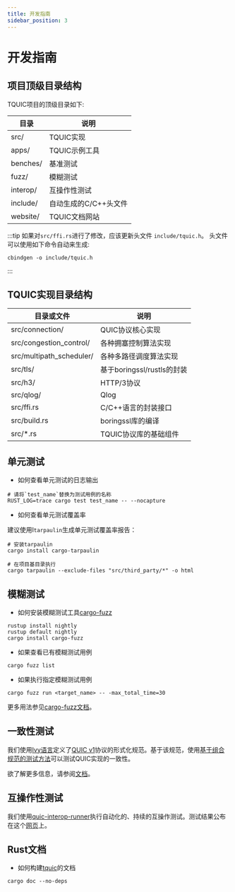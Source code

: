 ```yaml
---
title: 开发指南
sidebar_position: 3
---
```


# 开发指南


## 项目顶级目录结构

TQUIC项目的顶级目录如下:

| 目录 | 说明 |
| --------- | ----------- |
| src/       | TQUIC实现 |
| apps/      | TQUIC示例工具 |
| benches/   | 基准测试 |
| fuzz/      | 模糊测试 |
| interop/   | 互操作性测试 |
| include/   | 自动生成的C/C++头文件 |
| website/   | TQUIC文档网站 |

:::tip
如果对`src/ffi.rs`进行了修改，应该更新头文件 `include/tquic.h`。
头文件可以使用如下命令自动来生成:
```
cbindgen -o include/tquic.h
```
:::


## TQUIC实现目录结构

| 目录或文件 | 说明 |
| -------------- | ----------- |
| src/connection/          | QUIC协议核心实现 |
| src/congestion_control/  | 各种拥塞控制算法实现 |
| src/multipath_scheduler/ | 各种多路径调度算法实现 |
| src/tls/                 | 基于boringssl/rustls的封装 |
| src/h3/                  | HTTP/3协议 |
| src/qlog/                | Qlog |
| src/ffi.rs               | C/C++语言的封装接口 |
| src/build.rs             | boringssl库的编译 |
| src/\*.rs                | TQUIC协议库的基础组件 |



## 单元测试

* 如何查看单元测试的日志输出

```
# 请将`test_name`替换为测试用例的名称
RUST_LOG=trace cargo test test_name -- --nocapture
```

* 如何查看单元测试覆盖率

建议使用I`tarpaulin`生成单元测试覆盖率报告：

```
# 安装tarpaulin
cargo install cargo-tarpaulin

# 在项目基目录执行
cargo tarpaulin --exclude-files "src/third_party/*" -o html
```


## 模糊测试

* 如何安装模糊测试工具[cargo-fuzz](https://github.com/rust-fuzz/cargo-fuzz)
```
rustup install nightly
rustup default nightly
cargo install cargo-fuzz
```

* 如果查看已有模糊测试用例
```
cargo fuzz list
```

* 如果执行指定模糊测试用例
```
cargo fuzz run <target_name> -- -max_total_time=30
```

更多用法参见[cargo-fuzz文档](https://rust-fuzz.github.io/book/cargo-fuzz.html)。



## 一致性测试

我们使用[Ivy语言](http://microsoft.github.io/ivy/)定义了[QUIC v1](https://datatracker.ietf.org/doc/html/rfc9000)协议的形式化规范。基于该规范，使用[基于组合规范的测试方法](https://dl.acm.org/doi/10.1145/3341302.3342087)可以测试QUIC实现的一致性。

欲了解更多信息，请参阅[文档](../further_readings/conformance)。


## 互操作性测试

我们使用[quic-interop-runner](https://github.com/marten-seemann/quic-interop-runner/tree/master)执行自动化的、持续的互操作测试。测试结果公布在这个[网页](https://interop.seemann.io/)上。


## Rust文档

* 如何构建[tquic](https://docs.rs/tquic)的文档

```
cargo doc --no-deps
```

